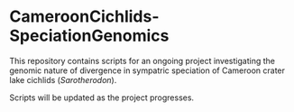 # CameroonCichlids-SpeciationGenomics

This repository contains scripts for an ongoing project investigating the genomic nature of divergence in sympatric speciation of Cameroon crater lake cichlids (<em>Sarotherodon</em>).

Scripts will be updated as the project progresses.
